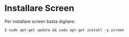 # Installare Screen

Per installare screen basta digitare:

`$ sudo apt-get update && sudo apt-get install -y screen`
